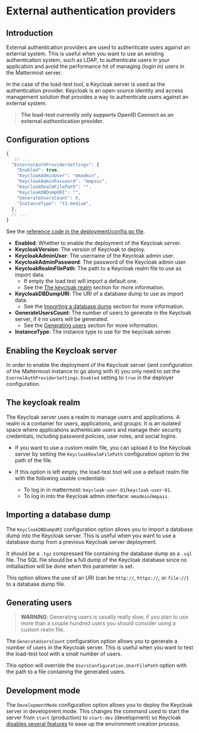 # External authentication providers

## Introduction

External authentication providers are used to authenticate users against an external system. This is useful when you want to use an existing authentication system, such as LDAP, to authenticate users in your application and avoid the performance hit of managing (login in) users in the Mattermost server.

In the case of the load-test tool, a Keycloak server is used as the authentication provider. Keycloak is an open-source identity and access management solution that provides a way to authenticate users against an external system.

> **The load-test currently only supports OpenID Connect as an external authentication provider.**

## Configuration options

``` js
{
   // ...
  "ExternalAuthProviderSettings": {
    "Enabled": true,
    "KeycloakAdminUser": "mmadmin",
    "KeycloakAdminPassword": "mmpass",
    "KeycloakRealmFilePath": "",
    "KeycloakDBDumpURI": "",
    "GenerateUsersCount": 0,
    "InstanceType": "t3.medium",
  },
  // ...
}
```

See the [reference code in the deployment/config.go file](../deployment/config.go#L188).

- **Enabled**: Whether to enable the deployment of the Keycloak server.
- **KeycloakVersion**: The version of Keycloak to deploy.
- **KeycloakAdminUser**: The username of the Keycloak admin user.
- **KeycloakAdminPassword**: The password of the Keycloak admin user.
- **KeycloakRealmFilePath**: The path to a Keycloak realm file to use as import data.
  - If empty the load test will import a default one.
  -  See the [The keycloak realm](#the-keycloak-realm) section for more information.
- **KeycloakDBDumpURI**: The URI of a database dump to use as import data.
  - See the [Importing a database dump](#importing-a-database-dump) section for more information.
- **GenerateUsersCount**: The number of users to generate in the Keycloak server, if `0` no users will be generated.
  - See the [Generating users](#generating-users) section for more information.
- **InstanceType**: The instance type to use for the keycloak server.

## Enabling the Keycloak server

In order to enable the deployment of the Keycloak server (and configuration of the Mattermost instance to go along with it) you only need to set the `ExernalAuthProviderSettings.Enabled` setting to `true` in the deployer configuration.

## The keycloak realm

The Keycloak server uses a realm to manage users and applications. A realm is a container for users, applications, and groups. It is an isolated space where applications authenticate users and manage their security credentials, including password policies, user roles, and social logins.

- If you want to use a custom realm file, you can upload it to the Keycloak server by setting the `KeycloakRealmFilePath` configuration option to the path of the file.

- If this option is left empty, the load-test tool will use a default realm file with the following usable credentials:
  - To log in in mattermost: `keycloak-user-01`/`keycloak-user-01`.
  - To log in into the Keycloak admin interface: `mmadmin`/`mmpass`.

## Importing a database dump

The `KeycloakDBDumpURI` configuration option allows you to import a database dump into the Keycloak server. This is useful when you want to use a database dump from a previous Keycloak server deployment.

It should be a `.tgz` compressed file containing the database dump as a `.sql` file. The SQL file should be a full dump of the Keycloak database since no initialiaztion will be done when this parameter is set.

This option allows the use of an URI (can be `http://`, `https://`, or `file://`) to a database dump file.

## Generating users

> **WARNING**: Generating users is usually really slow, if you plan to use more than a couple hundred users you should consider using a custom realm file.

The `GenerateUsersCount` configuration option allows you to generate a number of users in the Keycloak server. This is useful when you want to test the load-test tool with a small number of users.

This option will override the `UsersConfiguration.UserFilePath` option with the path to a file containing the generated users.

## Development mode

The `DevelopmentMode` configuration option allows you to deploy the Keycloak server in development mode. This changes the command used to start the server from `start` (production) to `start-dev` (development) so Keycloak [disables several features](https://www.keycloak.org/server/configuration#_starting_keycloak_in_development_mode) to ease up the environment creation process.
